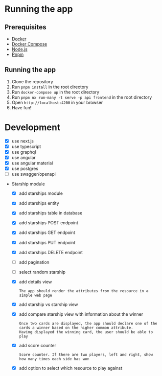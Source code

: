 # Running the app
## Prerequisites
- [Docker](https://www.docker.com/)
- [Docker Compose](https://docs.docker.com/compose/)
- [Node.js](https://nodejs.org/en/)
- [Pnpm](https://pnpm.io/)
## Running the app
1. Clone the repository
2. Run `pnpm install` in the root directory
3. Run `docker-compose up` in the root directory
4. Run `pnpm nx run-many -t serve -p api frontend` in the root directory
5. Open `http://localhost:4200` in your browser
6. Have fun!


# Development
- [x] use next.js
- [x] use typescript
- [x] use graphql
- [x] use angular
- [x] use angular material
- [x] use postgres
- [ ] use swagger/openapi
- Starship module
  - [x] add starships module
  - [x] add starships entity
  - [x] add starships table in database
  - [x] add starships POST endpoint
  - [x] add starships GET endpoint
  - [x] add starships PUT endpoint
  - [x] add starships DELETE endpoint
  - [ ] add pagination
  - [ ] select random starship
  - [x] add details view

        The app should render the attributes from the resource in a simple web page
  - [x] add starship vs starship view
  - [x] add compare starship view with information about the winner
      
        Once two cards are displayed, the app should declare one of the cards a winner based on the higher common attribute.
        Having displayed the winning card, the user should be able to play
  - [x] add score counter
        
        Score counter. If there are two players, left and right, show how many times each side has won
  - [x] add option to select which resource to play against
  
